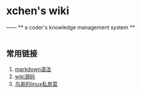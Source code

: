 # xchen's wiki
—— ** a coder's knowledge management system **  
<br>

## 常用链接

1. [markdown语法](http://www.appinn.com/markdown "markdown 语法")
2. [wiki源码](https://github.com/xchendeveloper/xchendeveloper.github.io "源码")
3. [鸟哥的linux私房菜](http://linux.vbird.org/)
